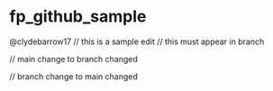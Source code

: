 # fp_github_sample
@clydebarrow17
// this is a sample edit
// this must appear in branch



// main change to branch changed

// branch change to main changed